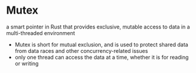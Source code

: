 # Mutex<T>
a smart pointer in Rust that provides exclusive, mutable access to data in a
multi-threaded environment
- Mutex is short for mutual exclusion, and is used to protect shared data from
  data races and other concurrency-related issues
- only one thread can access the data at a time, whether it is for reading or 
  writing
